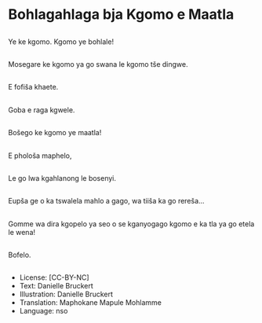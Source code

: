# Bohlagahlaga bja Kgomo e Maatla

##
Ye ke kgomo.
Kgomo ye bohlale!

##
Mosegare ke kgomo ya
go swana le kgomo tše
dingwe.

##
E fofiša khaete.

##
Goba e raga kgwele.

##
Bošego ke kgomo ye
maatla!

##
E phološa maphelo,

##
Le go lwa kgahlanong le
bosenyi.

##
Eupša ge o ka tswalela mahlo a gago, wa tiiša ka go rereša...

##
Gomme wa dira kgopelo ya seo o se kganyogago
kgomo e ka tla ya go etela le wena!

##
Bofelo.

##
* License: [CC-BY-NC]
* Text: Danielle Bruckert
* Illustration: Danielle Bruckert
* Translation: Maphokane Mapule Mohlamme
* Language: nso
